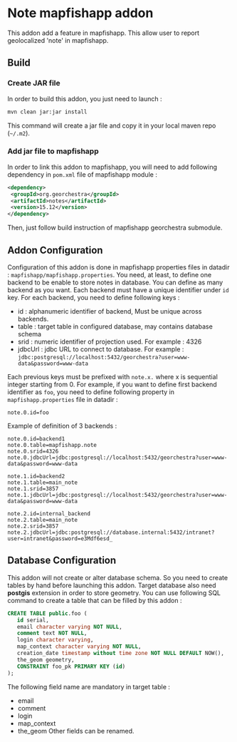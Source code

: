 # Note mapfishapp addon

This addon add a feature in mapfishapp. This allow user to report geolocalized 'note' in mapfishapp.
 
## Build

### Create JAR file
 
 In order to build this addon, you just need to launch :
 
 ```bash
mvn clean jar:jar install 
 ```
 This command will create a jar file and copy it in your local maven repo (`~/.m2`).  

### Add jar file to mapfishapp

 In order to link this addon to mapfishapp, you will need to add following dependency in `pom.xml` file of mapfishapp 
 module :
 
 ```xml
<dependency>
  <groupId>org.georchestra</groupId>
  <artifactId>notes</artifactId>
  <version>15.12</version>
</dependency>
 ```
 Then, just follow build instruction of mapfishapp georchestra submodule. 

## Addon Configuration

 Configuration of this addon is done in mapfishapp properties files in datadir : `mapfishapp/mapfishapp.properties`. You 
 need, at least, to define one backend to be enable to store notes in database. You can define as many backend as you 
 want. Each backend must have a unique identifier under `id` key. For each backend, you need to define following keys :
  
   * id : alphanumeric identifier of backend, Must be unique across backends.
   * table : target table in configured database, may contains database schema
   * srid : numeric identifier of projection used. For example : 4326
   * jdbcUrl : jdbc URL to connect to database. For example :    `jdbc:postgresql://localhost:5432/georchestra?user=www-data&password=www-data`
 

Each previous keys must be prefixed with `note.x.` where x is sequential integer starting from 0. For example, if you 
 want to define first backend identifier as `foo`, you need to define following property in `mapfishapp.properties` file
 in datadir : 
  
 ```properties
note.0.id=foo
 ```
  
  Example of definition
 of 3 backends :
 
 ```properties
note.0.id=backend1
note.0.table=mapfishapp.note
note.0.srid=4326
note.0.jdbcUrl=jdbc:postgresql://localhost:5432/georchestra?user=www-data&password=www-data

note.1.id=backend2
note.1.table=main_note
note.1.srid=3857
note.1.jdbcUrl=jdbc:postgresql://localhost:5432/georchestra?user=www-data&password=www-data

note.2.id=internal_backend
note.2.table=main_note
note.2.srid=3857
note.2.jdbcUrl=jdbc:postgresql://database.internal:5432/intranet?user=intranet&password=e3Mdf6esd_ 
 ```

## Database Configuration

This addon will not create or alter database schema. So you need to create tables by hand before launching this addon. 
Target database also need **postgis** extension in order to store geometry. You can use following SQL command to create a 
table that can be filled by this addon :
 
 ```sql
 CREATE TABLE public.foo (
    id serial, 
    email character varying NOT NULL, 
    comment text NOT NULL, 
    login character varying, 
    map_context character varying NOT NULL, 
    creation_date timestamp without time zone NOT NULL DEFAULT NOW(),
    the_geom geometry, 
    CONSTRAINT foo_pk PRIMARY KEY (id)
 );
 ```
 
 The following field name are mandatory in target table :
   * email
   * comment
   * login
   * map_context
   * the_geom
 Other fields can be renamed.
 
